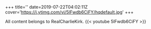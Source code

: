 +++
title=''
date=2019-07-22T04:02:11Z
cover='https://i.ytimg.com/vi/5lFwdb6CiFY/hqdefault.jpg'
+++

All content belongs to RealCharlieKirk.
{{< youtube 5lFwdb6CiFY >}}
